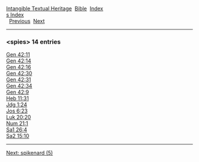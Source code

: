 [Intangible Textual Heritage](../../index)  [Bible](../index) 
[Index](index)   
[s Index](_s_)  
  [Previous](c10784)  [Next](c10786) 

------------------------------------------------------------------------

### &lt;spies&gt; 14 entries

[Gen 42:11](../kjv/gen042.htm#011)  
[Gen 42:14](../kjv/gen042.htm#014)  
[Gen 42:16](../kjv/gen042.htm#016)  
[Gen 42:30](../kjv/gen042.htm#030)  
[Gen 42:31](../kjv/gen042.htm#031)  
[Gen 42:34](../kjv/gen042.htm#034)  
[Gen 42:9](../kjv/gen042.htm#009)  
[Heb 11:31](../kjv/heb011.htm#031)  
[Jdg 1:24](../kjv/jdg001.htm#024)  
[Jos 6:23](../kjv/jos006.htm#023)  
[Luk 20:20](../kjv/luk020.htm#020)  
[Num 21:1](../kjv/num021.htm#001)  
[Sa1 26:4](../kjv/sa1026.htm#004)  
[Sa2 15:10](../kjv/sa2015.htm#010)  

------------------------------------------------------------------------

[Next: spikenard (5)](c10786)
